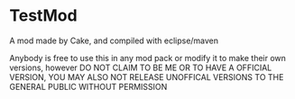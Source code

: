 TestMod
=======
A mod made by Cake, and compiled with eclipse/maven

Anybody is free to use this in any mod pack or modify it to make their own versions, however DO NOT CLAIM TO BE ME OR TO HAVE A OFFICIAL VERSION, YOU MAY ALSO NOT RELEASE UNOFFICAL VERSIONS TO THE GENERAL PUBLIC WITHOUT PERMISSION